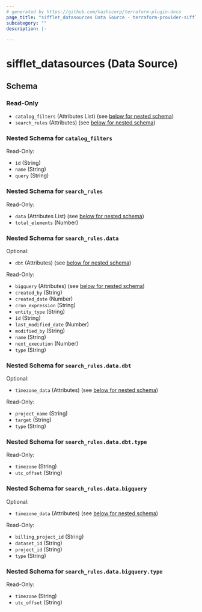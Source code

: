 ```yaml
---
# generated by https://github.com/hashicorp/terraform-plugin-docs
page_title: "sifflet_datasources Data Source - terraform-provider-sifflet"
subcategory: ""
description: |-
  
---
```


# sifflet_datasources (Data Source)





<!-- schema generated by tfplugindocs -->
## Schema

### Read-Only

- `catalog_filters` (Attributes List) (see [below for nested schema](#nestedatt--catalog_filters))
- `search_rules` (Attributes) (see [below for nested schema](#nestedatt--search_rules))

<a id="nestedatt--catalog_filters"></a>
### Nested Schema for `catalog_filters`

Read-Only:

- `id` (String)
- `name` (String)
- `query` (String)


<a id="nestedatt--search_rules"></a>
### Nested Schema for `search_rules`

Read-Only:

- `data` (Attributes List) (see [below for nested schema](#nestedatt--search_rules--data))
- `total_elements` (Number)

<a id="nestedatt--search_rules--data"></a>
### Nested Schema for `search_rules.data`

Optional:

- `dbt` (Attributes) (see [below for nested schema](#nestedatt--search_rules--data--dbt))

Read-Only:

- `bigquery` (Attributes) (see [below for nested schema](#nestedatt--search_rules--data--bigquery))
- `created_by` (String)
- `created_date` (Number)
- `cron_expression` (String)
- `entity_type` (String)
- `id` (String)
- `last_modified_date` (Number)
- `modified_by` (String)
- `name` (String)
- `next_execution` (Number)
- `type` (String)

<a id="nestedatt--search_rules--data--dbt"></a>
### Nested Schema for `search_rules.data.dbt`

Optional:

- `timezone_data` (Attributes) (see [below for nested schema](#nestedatt--search_rules--data--dbt--timezone_data))

Read-Only:

- `project_name` (String)
- `target` (String)
- `type` (String)

<a id="nestedatt--search_rules--data--dbt--timezone_data"></a>
### Nested Schema for `search_rules.data.dbt.type`

Read-Only:

- `timezone` (String)
- `utc_offset` (String)



<a id="nestedatt--search_rules--data--bigquery"></a>
### Nested Schema for `search_rules.data.bigquery`

Optional:

- `timezone_data` (Attributes) (see [below for nested schema](#nestedatt--search_rules--data--bigquery--timezone_data))

Read-Only:

- `billing_project_id` (String)
- `dataset_id` (String)
- `project_id` (String)
- `type` (String)

<a id="nestedatt--search_rules--data--bigquery--timezone_data"></a>
### Nested Schema for `search_rules.data.bigquery.type`

Read-Only:

- `timezone` (String)
- `utc_offset` (String)
